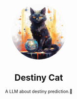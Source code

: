 <div align="center">

  <img src="assets/logo.png" alt="logo" width="180" height="auto" style="border-radius: 200px;" />
  <h1>Destiny Cat</h1>
  
  <p>
    A LLM about destiny prediction.🔮
  </p>

</div>